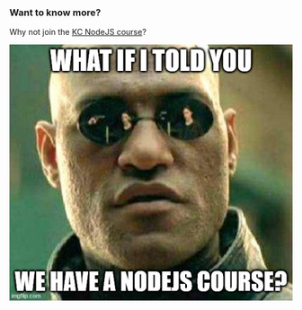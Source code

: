 
### Want to know more?

Why not join the [KC NodeJS course](https://training.infosupport.com/trainingen/nodejs/node.js/)<!-- .element target="_blank" -->?

![](/img/memes/shameless-plug-nodejs.jpg) <!-- .element class="meme" -->


